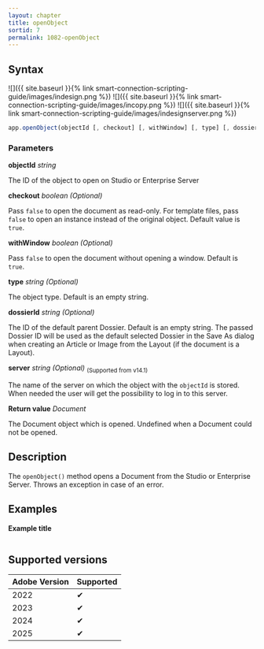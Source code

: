 ```yaml
---
layout: chapter
title: openObject
sortid: 7
permalink: 1082-openObject
---
```


## Syntax

![]({{ site.baseurl }}{% link smart-connection-scripting-guide/images/indesign.png %}) ![]({{ site.baseurl }}{% link smart-connection-scripting-guide/images/incopy.png %}) ![]({{ site.baseurl }}{% link smart-connection-scripting-guide/images/indesignserver.png %})

```javascript
app.openObject(objectId [, checkout] [, withWindow] [, type] [, dossierId]);
```

### Parameters

**objectId** _string_

The ID of the object to open on Studio or Enterprise Server

**checkout** _boolean (Optional)_

Pass `false` to open the document as read-only. For template files, pass `false` to open an instance instead of the original object.
Default value is `true`.

**withWindow** _boolean (Optional)_

Pass `false` to open the document without opening a window.
Default is `true`.

**type** _string (Optional)_

The object type. Default is an empty string.

**dossierId** _string (Optional)_

The ID of the default parent Dossier. Default is an empty string.
The passed Dossier ID will be used as the default selected Dossier in the Save As dialog when creating an Article or Image from the Layout (if the document is a Layout).

**server** _string (Optional)_
<sub>(Supported from v14.1)</sub>

The name of the server on which the object with the `objectId` is stored. When needed the user will get the possibility to log in to this server.

**Return value** _Document_

The Document object which is opened. Undefined when a Document could not be opened.

## Description

The `openObject()` method opens a Document from the Studio or Enterprise Server. Throws an exception in case of an error.

## Examples

**Example title**

```javascript

```

## Supported versions

| Adobe Version | Supported |
| ------------- | --------- |
| 2022          | ✔         |
| 2023          | ✔         |
| 2024          | ✔         |
| 2025          | ✔         |

